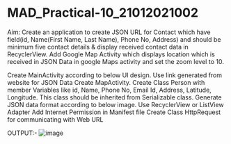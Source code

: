 # MAD_Practical-10_21012021002
Aim: Create an application to create JSON URL for Contact which have field(id, Name(First Name, Last Name), Phone No, Address) and should be minimum five contact details & display received contact data in RecyclerView. Add Google Map Activity which displays location which is received in JSON Data in google Maps activity and set the zoom level to 10.

Create MainActivity according to below UI design.
Use link generated from website for JSON Data
Create MapActivity.
Create Class Person with member Variables like id, Name, Phone No, Email Id, Address, Latitude, Longitude. This class should be inherited from Serializable class.
Generate JSON data format according to below image.
Use RecyclerView or ListView Adapter
Add Internet Permission in Manifest file
Create Class HttpRequest for communicating with Web URL


OUTPUT:-
![image](https://github.com/Agherasmit12/MAD_Practical-10_21012021002/assets/98636140/759fe69a-4f74-46d6-9c14-256a73ba8d4f)
